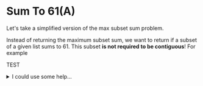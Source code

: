 # Sum To 61(A)

Let's take a simplified version of the max subset sum problem. 

Instead of returning the maximum subset sum, we want to return if a subset of a given list sums to 61. This subset **is not required to be contiguous**! For example

TEST

<details>
<summary>I could use some help...</summary>
<p>

```c#
public class Order
{
    public int OrderId { get; set; }
    public int CustomerId { get; set; }

    public List<int> Products { get; set; }
}
\```

</p>
</details> 
